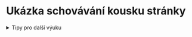 # Ukázka schovávání kousku stránky

<details><summary>Tipy pro další výuku</summary><p markdown="1">

1. Co se stane po spuštění? 
<code class="language-blocks">
po kliknutí na @greenFlag
nastav [jmeno_hrace v] na [Karel]
změň [jmeno_hrace v] o (1)
</code>

</p></details>

